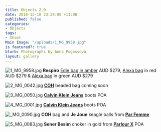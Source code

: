 ```yaml
---
title: Objects 2.0
date: 2018-12-10 23:28:00 +11:00
published: false
categories:
- Objects
tags:
- Shoot
Main Image: "/uploads/1_MG_9958.jpg"
is featured?: true
blurb: Photographs by Anna Pogossova
layout: gallery
---
```


![1_MG_9958.jpg](/uploads/1_MG_9958.jpg)
**Respiro** [Edie bag in amber](https://valetstudio.com/collections/bags-from-respiro-studio/products/edie-bag-in-amber) AUD $279, [Alexa bag](https://valetstudio.com/collections/bags-from-respiro-studio/products/alexa-bag-in-red-x-incu) in red AUD $279 & [Alexa bag](https://valetstudio.com/collections/bags-from-respiro-studio/products/alexa-bag-in-green) in green AUD $279

![2_MG_0042.jpg](/uploads/2_MG_0042.jpg)
**[COH](https://chroniclesofher.com/shop/)** beaded bag coming soon

![3_MG_0050.jpg](/uploads/3_MG_0050.jpg)
**[Calvin Klein Jeans](Calvinklein.com.au )** boots POA

![4_MG_0001.jpg](/uploads/4_MG_0001.jpg)
**[Calvin Klein Jeans](Calvinklein.com.au )** boots POA

![_MG_0090.jpg](/uploads/_MG_0090.jpg)
**COH** bag and **Je Joue** keagle balls from **[Par Femme](https://www.parfemme.net/)**

![5_MG_0083.jpg](/uploads/5_MG_0083.jpg)
**Sener Besim** choker in gold from **[Parlour X](https://www.parlourx.com/brands/sener-besim/choker-gold.html)** POA
